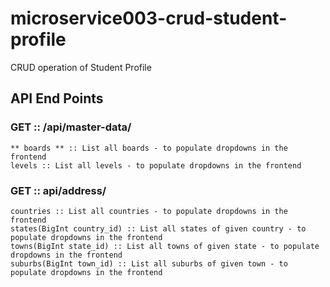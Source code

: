 # microservice003-crud-student-profile
CRUD operation of Student Profile

## API End Points
### GET :: /api/master-data/
	** boards ** :: List all boards - to populate dropdowns in the frontend
	levels :: List all levels - to populate dropdowns in the frontend

### GET :: api/address/
	countries :: List all countries - to populate dropdowns in the frontend
	states(BigInt country_id) :: List all states of given country - to populate dropdowns in the frontend
	towns(BigInt state_id) :: List all towns of given state - to populate dropdowns in the frontend
	suburbs(BigInt town_id) :: List all suburbs of given town - to populate dropdowns in the frontend
